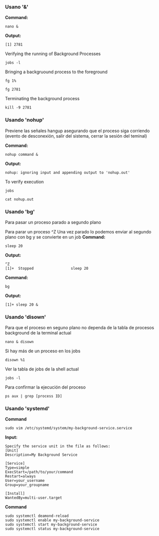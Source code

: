 ### Usano '&'
**Command:**
```terminal
nano &
```
**Output:**
```terminal
[1] 2781
```

Verifying the running of Background Processes
```terminal
jobs -l
```

Bringing a backgruound process to the foreground
```terminal
fg 1%
```
```terminal
fg 2781
```
Terminating the background process
```terminal
kill -9 2781
```

### Usando 'nohup'
Previene las señales hangup asegurando que el proceso siga corriendo (evento de desconexión, salir del sistema, cerrar la sesión del teminal)

**Command:**
```terminal
nohup command &
```

**Output:**
```terminal
nohup: ignoring input and appending output to 'nohup.out'
```

To verify execution
```terminal
jobs
```
```terminal
cat nohup.out
```

### Usando 'bg'
Para pasar un proceso parado a segundo plano

Para parar un proceso \^Z
Una vez parado lo podemos enviar al segundo plano con bg y se convierte en un job
**Command:**
```terminal
sleep 20
```
**Output:**
```terminal
^Z
[1]+  Stopped                 sleep 20
```

**Command:**
```terminal
bg
```
**Output:**
```terminal
[1]+ sleep 20 &
```

### Usando 'disown'
Para que el proceso en seguno plano no dependa de la tabla de procesos background de la terminal actual

```terminal
nano & disown
```
Si hay más de un proceso en los jobs 
```terminal
disown %1
```
Ver la tabla de jobs de la shell actual
```terminal
jobs -l
```
Para confirmar la ejecución del proceso
```terminal
ps aux | grep [process ID]
```

### Usando 'systemd'
**Command**
```terminal
sudo vim /etc/systemd/system/my-background-service.service
```
**Input:**
```vim
Specify the service unit in the file as follows:
[Unit]
Description=My Background Service

[Service]
Type=simple
ExecStart=/path/to/your/command
Restart=always
User=your_username
Group=your_groupname

[Install]
WantedBy=multi-user.target
```

**Command**
```terminal
sudo systemctl deamond-reload
sudo systemctl enable my-background-service
sudo systemctl start my-background-service
sudo systemctl status my-background-service
```